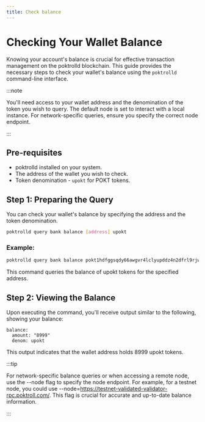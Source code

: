 ```yaml
---
title: Check balance
---
```


# Checking Your Wallet Balance

Knowing your account's balance is crucial for effective transaction management on the poktrolld blockchain. This guide provides the necessary steps to check your wallet's balance using the `poktrolld` command-line interface.

:::note

You'll need access to your wallet address and the denomination of the token you wish to query. The default node is set to interact with a local instance. For network-specific queries, ensure you specify the correct node endpoint.

:::

## Pre-requisites

- poktrolld installed on your system.
- The address of the wallet you wish to check.
- Token denomination - `upokt` for POKT tokens.

## Step 1: Preparing the Query

You can check your wallet's balance by specifying the address and the token denomination. 

```sh
poktrolld query bank balance [address] upokt
```

### Example:

```sh
poktrolld query bank balance pokt1hdfggsqdy66awgvr4lclyupddz4n2dfrl9rjwv upokt
```

This command queries the balance of upokt tokens for the specified address.

## Step 2: Viewing the Balance

Upon executing the command, you'll receive output similar to the following, showing your balance:

```plaintext
balance:
  amount: "8999"
  denom: upokt
```

This output indicates that the wallet address holds 8999 upokt tokens.

:::tip

For network-specific balance queries or when accessing a remote node, use the --node flag to specify the node endpoint. For example, for a testnet node, you could use --node=https://testnet-validated-validator-rpc.poktroll.com/. This flag is crucial for accurate and up-to-date balance information.

:::